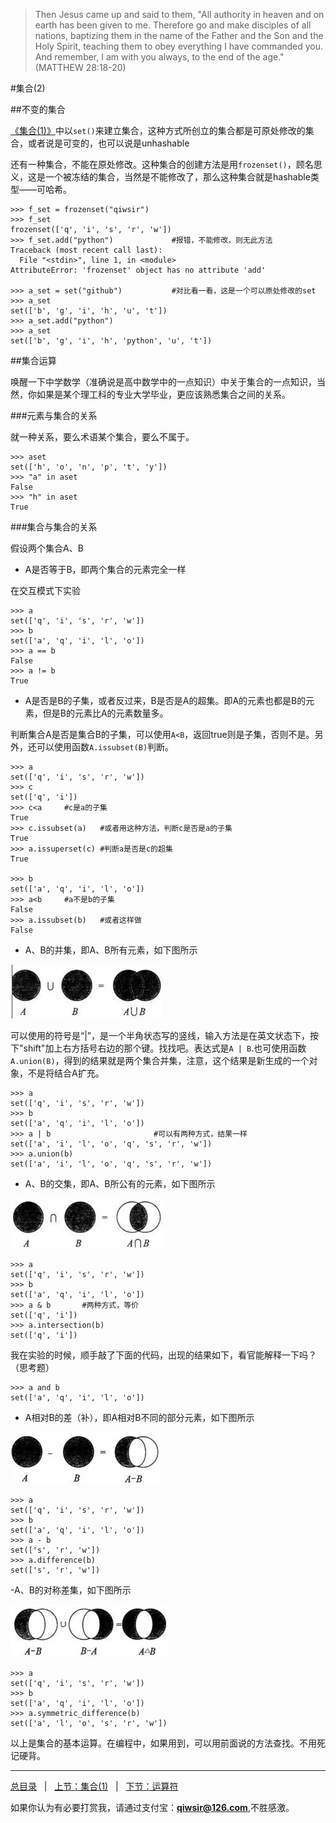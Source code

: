 >Then Jesus came up and said to them, "All authority in heaven and on earth has been given to me. Therefore go and make disciples of all nations, baptizing them in the name of the Father and the Son and the Holy Spirit, teaching them to obey everything I have commanded you. And remember, I am with you always, to the end of the age." (MATTHEW 28:18-20)

#集合(2)

##不变的集合

[《集合(1)》](./118.md)中以`set()`来建立集合，这种方式所创立的集合都是可原处修改的集合，或者说是可变的，也可以说是unhashable

还有一种集合，不能在原处修改。这种集合的创建方法是用`frozenset()`，顾名思义，这是一个被冻结的集合，当然是不能修改了，那么这种集合就是hashable类型——可哈希。

    >>> f_set = frozenset("qiwsir")
    >>> f_set
    frozenset(['q', 'i', 's', 'r', 'w'])
    >>> f_set.add("python")             #报错，不能修改，则无此方法
    Traceback (most recent call last):
      File "<stdin>", line 1, in <module>
    AttributeError: 'frozenset' object has no attribute 'add'
    
    >>> a_set = set("github")           #对比看一看，这是一个可以原处修改的set
    >>> a_set
    set(['b', 'g', 'i', 'h', 'u', 't'])
    >>> a_set.add("python")
    >>> a_set
    set(['b', 'g', 'i', 'h', 'python', 'u', 't'])

##集合运算

唤醒一下中学数学（准确说是高中数学中的一点知识）中关于集合的一点知识，当然，你如果是某个理工科的专业大学毕业，更应该熟悉集合之间的关系。

###元素与集合的关系

就一种关系，要么术语某个集合，要么不属于。

    >>> aset
    set(['h', 'o', 'n', 'p', 't', 'y'])
    >>> "a" in aset
    False
    >>> "h" in aset
    True

###集合与集合的关系

假设两个集合A、B

- A是否等于B，即两个集合的元素完全一样

在交互模式下实验

    >>> a           
    set(['q', 'i', 's', 'r', 'w'])
    >>> b
    set(['a', 'q', 'i', 'l', 'o'])
    >>> a == b
    False
    >>> a != b
    True

- A是否是B的子集，或者反过来，B是否是A的超集。即A的元素也都是B的元素，但是B的元素比A的元素数量多。

判断集合A是否是集合B的子集，可以使用`A<B`，返回true则是子集，否则不是。另外，还可以使用函数`A.issubset(B)`判断。

    >>> a
    set(['q', 'i', 's', 'r', 'w'])
    >>> c
    set(['q', 'i'])
    >>> c<a     #c是a的子集
    True
    >>> c.issubset(a)   #或者用这种方法，判断c是否是a的子集
    True
    >>> a.issuperset(c) #判断a是否是c的超集
    True
    
    >>> b
    set(['a', 'q', 'i', 'l', 'o'])
    >>> a<b     #a不是b的子集
    False
    >>> a.issubset(b)   #或者这样做
    False

- A、B的并集，即A、B所有元素，如下图所示

![](./1images/11901.png)

可以使用的符号是“|”，是一个半角状态写的竖线，输入方法是在英文状态下，按下"shift"加上右方括号右边的那个键。找找吧。表达式是`A | B`.也可使用函数`A.union(B)`，得到的结果就是两个集合并集，注意，这个结果是新生成的一个对象，不是将结合A扩充。

    >>> a
    set(['q', 'i', 's', 'r', 'w'])
    >>> b
    set(['a', 'q', 'i', 'l', 'o'])
    >>> a | b                       #可以有两种方式，结果一样
    set(['a', 'i', 'l', 'o', 'q', 's', 'r', 'w'])
    >>> a.union(b)
    set(['a', 'i', 'l', 'o', 'q', 's', 'r', 'w'])

- A、B的交集，即A、B所公有的元素，如下图所示

![](./1images/11902.png)

    >>> a
    set(['q', 'i', 's', 'r', 'w'])
    >>> b
    set(['a', 'q', 'i', 'l', 'o'])
    >>> a & b       #两种方式，等价
    set(['q', 'i'])
    >>> a.intersection(b)
    set(['q', 'i'])

我在实验的时候，顺手敲了下面的代码，出现的结果如下，看官能解释一下吗？（思考题）

    >>> a and b
    set(['a', 'q', 'i', 'l', 'o'])

- A相对B的差（补），即A相对B不同的部分元素，如下图所示

![](./1images/11903.png)

    >>> a
    set(['q', 'i', 's', 'r', 'w'])
    >>> b
    set(['a', 'q', 'i', 'l', 'o'])
    >>> a - b
    set(['s', 'r', 'w'])
    >>> a.difference(b)
    set(['s', 'r', 'w'])

-A、B的对称差集，如下图所示

![](./1images/11904.png)

    >>> a
    set(['q', 'i', 's', 'r', 'w'])
    >>> b
    set(['a', 'q', 'i', 'l', 'o'])
    >>> a.symmetric_difference(b)
    set(['a', 'l', 'o', 's', 'r', 'w'])

以上是集合的基本运算。在编程中，如果用到，可以用前面说的方法查找。不用死记硬背。

------

[总目录](./index.md)&nbsp;&nbsp;&nbsp;|&nbsp;&nbsp;&nbsp;[上节：集合(1)](./118.md)&nbsp;&nbsp;&nbsp;|&nbsp;&nbsp;&nbsp;[下节：运算符](./120.md)

如果你认为有必要打赏我，请通过支付宝：**qiwsir@126.com**,不胜感激。